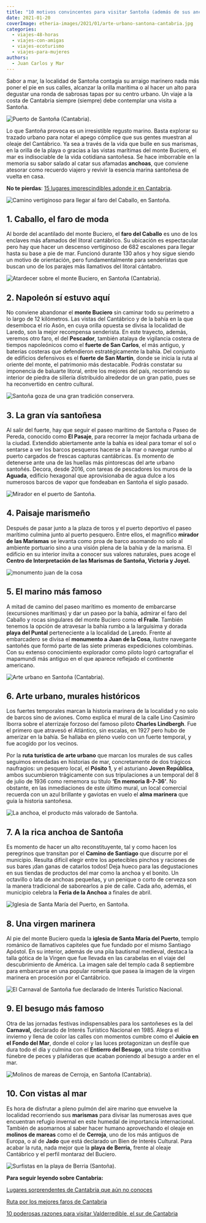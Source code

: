 ```yaml
---
title: "10 motivos convincentes para visitar Santoña (además de sus anchoas)"
date: 2021-01-20
coverImage: etheria-images/2021/01/arte-urbano-santona-cantabria.jpg
categories: 
  - viajes-48-horas
  - viajes-con-amigas
  - viajes-ecoturismo
  - viajes-para-mujeres
authors: 
  - Juan Carlos y Mar
---
```


Sabor a mar, la localidad de Santoña contagia su arraigo marinero nada más poner el pie 
en sus calles, alcanzar la orilla marítima o al hacer un alto para degustar una ronda de 
sabrosas tapas por su centro urbano. Un viaje a la costa de Cantabria siempre (siempre) 
debe contemplar una visita a Santoña. 

![Puerto de Santoña (Cantabria).](etheria-images/2021/01/pesca-en-santona.jpg "Puerto de Santoña (Cantabria).")

Lo que Santoña provoca es un irresistible regusto marino. Basta explorar su trazado 
urbano para notar el apego cómplice que sus gentes muestran al oleaje del Cantábrico. Ya 
sea a través de la vida que bulle en sus marismas, en la orilla de la playa o gracias a 
las vistas marítimas del monte Buciero, el mar es indisociable de la vida cotidiana 
santoñesa. Se hace imborrable en la memoria su sabor salado al catar sus afamadas 
**anchoas**, que conviene atesorar como recuerdo viajero y revivir la esencia marina 
santoñesa de vuelta en casa. 

**No te pierdas**: [15 lugares imprescindibles adonde ir en 
Cantabria](https://etheriamagazine.com/2022/09/05/que-ver-en-cantabria/). 

![Camino vertiginoso para llegar al faro del Caballo, en Santoña.](etheria-images/2021/01/faro-el-pescador-santona-cantabria.jpg "Camino vertiginoso para llegar al faro del Caballo, en Santoña.")

## 1\. Caballo, el faro de moda

Al borde del acantilado del monte Buciero, el **faro del Caballo** es uno de los 
enclaves más afamados del litoral cantábrico. Su ubicación es espectacular pero hay que 
hacer un descenso vertiginoso de 682 escalones para llegar hasta su base a pie de mar. 
Funcionó durante 130 años y hoy sigue siendo un motivo de orientación, pero 
fundamentalmente para senderistas que buscan uno de los parajes más llamativos del 
litoral cántabro. 

![Atardecer sobre el monte Buciero, en Santoña (Cantabria).](etheria-images/2021/01/santona-atardecer-monte-buciero.jpg "Atardecer sobre el monte Buciero, en Santoña (Cantabria).")

## 2\. Napoleón sí estuvo aquí

No conviene abandonar el **monte Buciero** sin caminar todo su perímetro a lo largo de 
12 kilómetros. Las vistas del Cantábrico y de la bahía en la que desemboca el río Asón, 
en cuya orilla opuesta se divisa la localidad de Laredo, son la mejor recompensa 
senderista. En este trayecto, además, veremos otro faro, el del **Pescador**, también 
atalaya de vigilancia costera de tiempos napoleónicos como el **fuerte de San Carlos**, 
el más antiguo, y baterías costeras que defendieron estratégicamente la bahía. Del 
conjunto de edificios defensivos es el **fuerte de San Martín**, donde se inicia la ruta 
al oriente del monte, el patrimonio más destacable. Podrás constatar su imponencia de 
baluarte litoral, entre los mejores del país, recorriendo su interior de piedra de 
sillería distribuido alrededor de un gran patio, pues se ha reconvertido en centro 
cultural. 

![Santoña goza de una gran tradición conservera.](etheria-images/2021/01/conservas-santona-656x1024.jpg "Santoña goza de una gran tradición conservera.")

## 3\. La gran vía santoñesa

Al salir del fuerte, hay que seguir el paseo marítimo de Santoña o Paseo de Pereda, 
conocido como **El Pasaje**, para recorrer la mejor fachada urbana de la ciudad. 
Extendido abiertamente ante la bahía es ideal para tomar el sol o sentarse a ver los 
barcos pesqueros hacerse a la mar o navegar rumbo al puerto cargados de frescas capturas 
cantábricas. Es momento de detenerse ante una de las huellas más pintorescas del arte 
urbano santoñés. Decora, desde 2016, con tareas de pescadores los muros de la 
**Aguada**, edificio hexagonal que aprovisionaba de agua dulce a los numerosos barcos de 
vapor que fondeaban en Santoña el siglo pasado. 

![Mirador en el puerto de Santoña.](etheria-images/2021/01/mirador-santona.jpg "Mirador en el puerto de Santoña.")

## 4\. Paisaje marismeño

Después de pasar junto a la plaza de toros y el puerto deportivo el paseo marítimo 
culmina junto al puerto pesquero. Entre ellos, el magnífico **mirador de las Marismas** 
se levanta como proa de barco asomando no solo al ambiente portuario sino a una visión 
plena de la bahía y de la marisma. El edificio en su interior invita a conocer sus 
valores naturales, pues acoge el **Centro de Interpretación de las Marismas de Santoña, 
Victoria y Joyel.** 

![monumento juan de la cosa](etheria-images/2021/01/marino-san-juan-de-la-cosa-santona-681x1024.jpg "Monumento al marino Juan de la Cosa.")

## 5\. El marino más famoso

A mitad de camino del paseo marítimo es momento de embarcarse (excursiones marítimas) y 
dar un paseo por la bahía, admirar el faro del Caballo y rocas singulares del monte 
Buciero como **el Fraile**. También tenemos la opción de atravesar la bahía rumbo a la 
larguísima y dorada **playa del Puntal** perteneciente a la localidad de Laredo. Frente 
al embarcadero se divisa el **monumento a** **Juan de la Cosa**, ilustre navegante 
santoñés que formó parte de las siete primeras expediciones colombinas. Con su extenso 
conocimiento explorador como piloto logró cartografiar el mapamundi más antiguo en el 
que aparece reflejado el continente americano. 

![Arte urbano en Santoña (Cantabria).](etheria-images/2021/01/arte-urbano-santona-cantabria.jpg "Arte urbano en Santoña (Cantabria).")

## 6\. Arte urbano, murales históricos

Los fuertes temporales marcan la historia marinera de la localidad y no solo de barcos 
sino de aviones. Como explica el mural de la calle Lino Casimiro Iborra sobre el 
aterrizaje forzoso del famoso piloto **Charles Lindbergh**. Fue el primero que atravesó 
el Atlántico, sin escalas, en 1927 pero hubo de amerizar en la bahía. Se hallaba en 
pleno vuelo con un fuerte temporal, y fue acogido por los vecinos. 

Por la **ruta turística de** **arte urbano** que marcan los murales de sus calles 
seguimos enredadas en historias de mar, concretamente de dos trágicos naufragios: un 
pesquero local, el **Pósito 1**, y el asturiano **Joven República**, ambos sucumbieron 
trágicamente con sus tripulaciones a un temporal del 8 de julio de 1936 como rememora su 
título **‘En memoria 8-7-36’**. No obstante, en las inmediaciones de este último mural, 
un local comercial recuerda con un azul brillante y gaviotas en vuelo el **alma 
marinera** que guía la historia santoñesa. 

![La anchoa, el producto más valorado de Santoña.](etheria-images/2021/01/anchoa-artesanal-santona-cantabria-683x1024.jpg "La anchoa, el producto más valorado de Santoña.")

## 7\. A la rica anchoa de Santoña

Es momento de hacer un alto reconstituyente, tal y como hacen los peregrinos que 
transitan por el **Camino de Santiago** que discurre por el municipio. Resulta difícil 
elegir entre los apetecibles pinchos y raciones de sus bares ¡dan ganas de catarlos 
todos! Deja hueco para las degustaciones en sus tiendas de productos del mar como la 
anchoa y el bonito. Un octavillo o lata de anchoas pequeñas, y un penique o corto de 
cerveza son la manera tradicional de saborearlos a pie de calle. Cada año, además, el 
municipio celebra la **Feria de la Anchoa** a finales de abril. 

![Iglesia de Santa María del Puerto, en Santoña.](etheria-images/2021/01/santuario-virgen-puerto-santona.jpg "Iglesia de Santa María del Puerto, en Santoña.")

## 8\. Una virgen marinera

Al pie del monte Buciero queda la **iglesia de Santa María del Puerto**, templo románico 
de llamativos capiteles que fue fundado por el mismo Santiago Apóstol. En su interior, 
además de una pila bautismal medieval, destaca la talla gótica de la Virgen que fue 
llevada en las carabelas en el viaje del descubrimiento de América. La imagen sale del 
templo cada 8 septiembre para embarcarse en una popular romería que pasea la imagen de 
la virgen marinera en procesión por el Cantábrico. 

![El Carnaval de Santoña fue declarado de Interés Turístico Nacional.](etheria-images/2021/01/besugo-carnaval-santona.jpg "El Carnaval de Santoña fue declarado de Interés Turístico Nacional.")

## 9\. El besugo más famoso

Otra de las jornadas festivas indispensables para los santoñeses es la del **Carnaval,** 
declarado de Interés Turístico Nacional en 1985. Alegra el invierno y llena de color las 
calles con momentos cumbre como el **Juicio en el Fondo del Mar**, donde el color y las 
luces protagonizan un desfile que dura todo el día y culmina con el **Entierro del 
Besugo**, una triste comitiva fúnebre de peces y plañideras que acaban poniendo al 
besugo a arder en el mar. 

![Molinos de mareas de Cerroja, en Santoña (Cantabria).](etheria-images/2021/01/molino-cerroja-marismas-santona.jpg "Molinos de mareas de Cerroja, en Santoña (Cantabria).")

## 10\. Con vistas al mar

Es hora de disfrutar a pleno pulmón del aire marino que envuelve la localidad 
recorriendo sus **marismas** para divisar las numerosas aves que encuentran refugio 
invernal en este humedal de importancia internacional. También de asomarnos al saber 
hacer humano aprovechando el oleaje en **molinos de mareas** como el de **Cerroja**, uno 
de los más antiguos de Europa, o al de **Jado** que está declarado un Bien de Interés 
Cultural. Para acabar la ruta, nada mejor que la **playa de Berria,** frente al oleaje 
Cantábrico y el perfil montaraz del Buciero. 

![Surfistas en la playa de Berria (Santoña).](etheria-images/2021/01/playa-berria-santona-surf-cantabria.jpg "Surfistas en la playa de Berria (Santoña).")

**Para seguir leyendo sobre Cantabria:** 

[Lugares sorprendentes de Cantabria que aún no 
conoces](https://etheriamagazine.com/2020/06/05/8-lugares-sorprendentes-de-cantabria-para-una-ruta-original/) 

[Ruta por los mejores faros de 
Cantabria](https://etheriamagazine.com/2020/05/18/viaje-a-los-mejores-faros-de-cantabria/) 

[10 poderosas razones para visitar Valderredible, el sur de 
Cantabria](https://etheriamagazine.com/2019/08/26/que-ver-valderredible-cantabria/)

